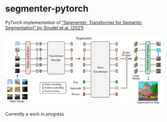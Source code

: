 # segmenter-pytorch
PyTorch implementation of ["Segmenter: Transformer for Semantic Segmentation" by Strudel et al. (2021)](https://arxiv.org/abs/2105.05633)

<img src="./assets/architecture.png" width="700px"></img>

Currently a work in progress